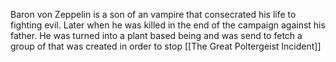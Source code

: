 Baron von Zeppelin is a son of an vampire that consecrated his life to fighting evil. Later when he was killed in the end of the campaign against his father.
He was turned into a plant based being and was send to fetch a group of that was created in order to stop [[The Great Poltergeist Incident]]